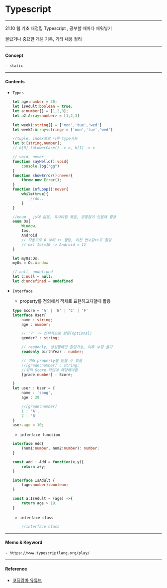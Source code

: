 # Typescript
***

21.10 웹 기초 재정립 Typescript , 공부할 때마다 채워넣기  
  
몰랐거나 중요한 개념 기록, 기타 내용 정리

***

#### Concept

	- static

***
   
#### Contents

  - ``Types``

	```ts
	let age:number = 30;
	let isAdult:boolean = true;
	let a:number[] = [1,2,3];
	let a2:Array<number> = [1,2,3]
			
	let week1:string[] = ['mon','tue','wed']
	let week2:Array<string> = ['mon','tue','wed']

	//tuple, index별로 다른 type가능
	let b:[string,number];
	// b[0].toLowerCase() -> o, b[1] -> x 

	// void, never
	function sayHello():void{
		console.log("gg")
	}
	function showError():never{
		throw new Error();
	}
	function infLoop():never{
		while(true){
			//do..
		}
	}

	//enum , js에 없음, 유사타입 묶음, 공통점이 있을때 활용
	enum Os{
		Window,
		Ios,
		Android
		// 자동으로 0 부터 ++ 할당, 이전 변수값++로 할당
		// ex) Ios=10 -> Android = 11 
	}

	let myOs:Os;
	myOs = Os.Window

	// null, undefined
	let c:null = null;
	let d:undefined = undefined
	```
  - ``Interface``
	- property를 정의해서 객체로 표현하고자할때 활용

	```ts
	type Score = 'A' | 'B' | 'C' | 'F'
	interface User{
		name : string;
		age : number;

		// '?' -> 선택적으로 활용(optional)
		gender? : string;

		// readonly, 생성할때만 할당가능, 이후 수정 불가
		readonly birthYear : number;

		// 여러 property를 받을 수 있음
		//[grade:number] : string;
		//위의 Score 타입에 해당해야함
		[grade:number] : Score;

	}
	let user : User = {
		name : 'song',
		age : 29

		//[grade:number]
		1 : 'A',
		2 : 'B'
	}
	user.age = 10;
	```

	- ``inferface function``

	```ts
	interface Add{
		(num1:number, num2:number): number;
	}

	const add : Add = function(x,y){
		return x+y;
	}

	interface IsAdult {
		(age:number):boolean;
	}

	const a:IsAdult = (age) =>{
		return age > 19;
	}
	```

	- ``interface class``
	```ts
		//interface class
	```
***

#### Memo & Keyword
	
	- https://www.typescriptlang.org/play/

***

#### Reference
 - [코딩앙마 유튜브](https://www.youtube.com/watch?v=5oGAkQsGWkc&t=9s)
